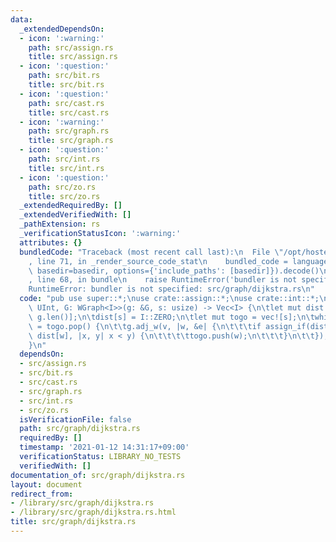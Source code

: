 ```yaml
---
data:
  _extendedDependsOn:
  - icon: ':warning:'
    path: src/assign.rs
    title: src/assign.rs
  - icon: ':question:'
    path: src/bit.rs
    title: src/bit.rs
  - icon: ':question:'
    path: src/cast.rs
    title: src/cast.rs
  - icon: ':warning:'
    path: src/graph.rs
    title: src/graph.rs
  - icon: ':question:'
    path: src/int.rs
    title: src/int.rs
  - icon: ':question:'
    path: src/zo.rs
    title: src/zo.rs
  _extendedRequiredBy: []
  _extendedVerifiedWith: []
  _pathExtension: rs
  _verificationStatusIcon: ':warning:'
  attributes: {}
  bundledCode: "Traceback (most recent call last):\n  File \"/opt/hostedtoolcache/Python/3.9.1/x64/lib/python3.9/site-packages/onlinejudge_verify/documentation/build.py\"\
    , line 71, in _render_source_code_stat\n    bundled_code = language.bundle(stat.path,\
    \ basedir=basedir, options={'include_paths': [basedir]}).decode()\n  File \"/opt/hostedtoolcache/Python/3.9.1/x64/lib/python3.9/site-packages/onlinejudge_verify/languages/user_defined.py\"\
    , line 68, in bundle\n    raise RuntimeError('bundler is not specified: {}'.format(path.as_posix()))\n\
    RuntimeError: bundler is not specified: src/graph/dijkstra.rs\n"
  code: "pub use super::*;\nuse crate::assign::*;\nuse crate::int::*;\n\npub fn dijkstra<I:\
    \ UInt, G: WGraph<I>>(g: &G, s: usize) -> Vec<I> {\n\tlet mut dist = vec![I::MAX;\
    \ g.len()];\n\tdist[s] = I::ZERO;\n\tlet mut togo = vec![s];\n\twhile let Some(v)\
    \ = togo.pop() {\n\t\tg.adj_w(v, |w, &e| {\n\t\t\tif assign_if(dist[v] + e, &mut\
    \ dist[w], |x, y| x < y) {\n\t\t\t\ttogo.push(w);\n\t\t\t}\n\t\t});\n\t}\n\tdist\n\
    }\n"
  dependsOn:
  - src/assign.rs
  - src/bit.rs
  - src/cast.rs
  - src/graph.rs
  - src/int.rs
  - src/zo.rs
  isVerificationFile: false
  path: src/graph/dijkstra.rs
  requiredBy: []
  timestamp: '2021-01-12 14:31:17+09:00'
  verificationStatus: LIBRARY_NO_TESTS
  verifiedWith: []
documentation_of: src/graph/dijkstra.rs
layout: document
redirect_from:
- /library/src/graph/dijkstra.rs
- /library/src/graph/dijkstra.rs.html
title: src/graph/dijkstra.rs
---
```

